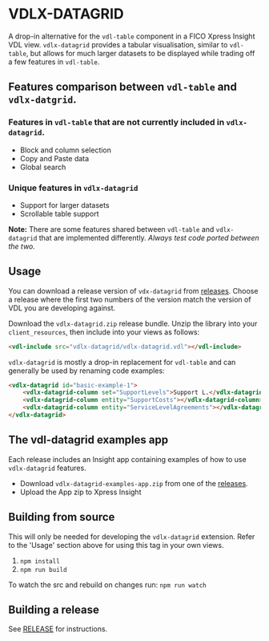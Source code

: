# VDLX-DATAGRID

A drop-in alternative for the `vdl-table` component in a FICO Xpress Insight VDL view.
`vdlx-datagrid` provides a tabular visualisation, similar to `vdl-table`, but allows for much larger datasets to be displayed while trading off a few features in `vdl-table`. 

## Features comparison between `vdl-table` and `vdlx-datgrid`.

### Features in `vdl-table` that are not currently included in `vdlx-datagrid`.

* Block and column selection
* Copy and Paste data
* Global search

### Unique features in `vdlx-datagrid`

* Support for larger datasets
* Scrollable table support

__Note:__ There are some features shared between `vdl-table` and `vdlx-datagrid` that are implemented differently. _Always test code ported between the two._ 

## Usage

You can download a release version of `vdx-datagrid` from [releases](https://github.com/fico-xpress/vdlx-datagrid/releases).
Choose a release where the first two numbers of the version match the version of VDL you are developing against.

Download the `vdlx-datagrid.zip` release bundle. Unzip the library into your `client_resources`, then include into your views as follows:

```html
<vdl-include src="vdlx-datagrid/vdlx-datagrid.vdl"></vdl-include>
```

`vdlx-datagrid` is mostly a drop-in replacement for `vdl-table` and can generally be used by renaming code examples:

```html
<vdlx-datagrid id="basic-example-1">
    <vdlx-datagrid-column set="SupportLevels">Support L.</vdlx-datagrid-column>
    <vdlx-datagrid-column entity="SupportCosts"></vdlx-datagrid-column>
    <vdlx-datagrid-column entity="ServiceLevelAgreements"></vdlx-datagrid-column>
</vdlx-datagrid>
``` 

## The vdl-datagrid examples app

Each release includes an Insight app containing examples of how to use `vdlx-datagrid` features.

- Download `vdlx-datagrid-examples-app.zip` from one of the [releases](https://github.com/fico-xpress/vdlx-datagrid/releases).
- Upload the App zip to Xpress Insight

## Building from source

This will only be needed for developing the `vdlx-datagrid` extension. Refer to the 'Usage' section above for using this tag in your own views. 

1. `npm install`
1. `npm run build`

To watch the src and rebuild on changes run: `npm run watch`

## Building a release

See [RELEASE](./RELEASE.md) for instructions.
